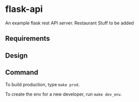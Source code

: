 # flask-api
An example flask rest API server.
Restaurant Stuff to be added
## Requirements

## Design

## Command

To build production, type `make prod`.

To create the env for a new developer, run `make dev_env`.
